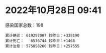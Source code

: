 
# 2022年10月28日 09:41
感染国家总数：198
```
累计确诊： 619297087 较昨日：+338190
累计死亡：   6576744 较昨日：+1468
累计治愈： 575858260 较昨日：+257555
```
<div id="main" style="width:100%;height:800px;margin-bottom:10px;"></div>
<div id="second" style="width:100%;height:1000px;margin-bottom:10px;"></div>
<div id="third" style="width:100%;height:1000px;margin-bottom:10px;"></div>
<div id="last" style="width:100%;height:3000px;"></div>

<script>
import * as echarts from "echarts";
export default {
  mounted () {
    this.chart = echarts.init(document.getElementById("main"), "dark")
    this.secondChart = echarts.init(document.getElementById("second"), "dark")
    this.thirdChart = echarts.init(document.getElementById("third"), "dark")
    this.lastChart = echarts.init(document.getElementById("last"), "dark")
    var option = {
      tooltip: { trigger: "axis", axisPointer: { type: "shadow" } },
      legend: {},
      grid: { left: "3%", right: "4%", bottom: "3%", containLabel: true },
      xAxis: { type: "value" },
      yAxis: {
        type: "category", data: ["意大利","英国","韩国","巴西","德国","法国","印度","美国",]
      },
      series: [
        { name: "新增确诊", type: "bar", stack: "total", label: { show: true }, emphasis: { focus: "series" }, data: [31758,0,35887,8580,61492,37089,1625,52816,] }, 
        { name: "累计确诊", type: "bar", stack: "total", label: { show: true }, emphasis: { focus: "series" }, data: [23475187,24079679,25466992,34857648,35523412,36744655,44648505,99281954,] }, 
        { name: "新增死亡", type: "bar", stack: "total", label: { show: true }, emphasis: { focus: "series" }, data: [94,0,31,53,184,71,0,433,] }, 
        { name: "累计死亡", type: "bar", stack: "total", label: { show: true }, emphasis: { focus: "series" }, data: [178940,209228,29100,688013,153377,156771,528987,1094596,] }, 
        { name: "累计治愈", type: "bar", stack: "total", label: { show: true }, emphasis: { focus: "series" }, data: [22812006,24692,24950701,34038995,33693200,35609657,44097072,96752798,] },]
    }
    this.chart.setOption(option);
    var secondOption = {
      tooltip: { trigger: "axis", axisPointer: { type: "shadow" } },
      legend: {},
      grid: { left: "3%", right: "4%", bottom: "3%", containLabel: true },
      xAxis: { type: "value" },
      yAxis: {
        type: "category", data: ["墨西哥","伊朗","荷兰","阿根廷","澳大利亚","越南","西班牙","土耳其","俄罗斯","日本",]
      },
      series: [
        { name: "新增确诊", type: "bar", stack: "total", label: { show: true }, emphasis: { focus: "series" }, data: [0,110,0,0,0,484,0,0,7849,42737,] }, 
        { name: "累计确诊", type: "bar", stack: "total", label: { show: true }, emphasis: { focus: "series" }, data: [7108686,7557134,8505321,9717546,10348288,11499357,13488015,16919638,21402209,22148863,] }, 
        { name: "新增死亡", type: "bar", stack: "total", label: { show: true }, emphasis: { focus: "series" }, data: [0,3,0,0,0,3,0,0,82,71,] }, 
        { name: "累计死亡", type: "bar", stack: "total", label: { show: true }, emphasis: { focus: "series" }, data: [330353,144562,22784,129979,15589,43165,114858,101203,389872,46485,] }, 
        { name: "累计治愈", type: "bar", stack: "total", label: { show: true }, emphasis: { focus: "series" }, data: [6381688,7331241,8399552,9582333,10216900,10602259,13276258,16818435,20763904,20481472,] },]
    }
    this.secondChart.setOption(secondOption);
    var thirdOption = {
      tooltip: { trigger: "axis", axisPointer: { type: "shadow" } },
      legend: {},
      grid: { left: "3%", right: "4%", bottom: "3%", containLabel: true },
      xAxis: { type: "value" },
      yAxis: {
        type: "category", data: ["泰国","智利","马来西亚","希腊","乌克兰","奥地利","葡萄牙","哥伦比亚","波兰","印度尼西亚",]
      },
      series: [
        { name: "新增确诊", type: "bar", stack: "total", label: { show: true }, emphasis: { focus: "series" }, data: [0,8274,2762,0,0,4440,0,548,974,3029,] }, 
        { name: "累计确诊", type: "bar", stack: "total", label: { show: true }, emphasis: { focus: "series" }, data: [4689897,4737212,4890437,5135200,5296254,5421306,5518155,6309716,6338531,6481749,] }, 
        { name: "新增死亡", type: "bar", stack: "total", label: { show: true }, emphasis: { focus: "series" }, data: [0,23,4,0,0,3,0,10,22,23,] }, 
        { name: "累计死亡", type: "bar", stack: "total", label: { show: true }, emphasis: { focus: "series" }, data: [32922,61607,36462,33574,110008,20946,25209,141837,118095,158522,] }, 
        { name: "累计治愈", type: "bar", stack: "total", label: { show: true }, emphasis: { focus: "series" }, data: [4649509,4654759,4825255,5040480,5125616,5324383,5465228,6137878,5335940,6301694,] },]
    }
    this.thirdChart.setOption(thirdOption);
    var lastOption = {
      tooltip: { trigger: "axis", axisPointer: { type: "shadow" } },
      legend: {},
      grid: { left: "3%", right: "4%", bottom: "3%", containLabel: true },
      xAxis: { type: "value" },
      yAxis: {
        type: "category", data: ["朝鲜","西撒哈拉","蒙特塞拉特岛","梵蒂冈","红宝石公主号","钻石公主号","圣文森特岛","列支敦士登公国","安圭拉","圣多美和普林西比","特克斯和凯科斯群岛","圣基茨和尼维斯","乍得","塞拉利昂","利比里亚","科摩罗","几内亚比绍","安提瓜和巴布达","尼日尔","厄立特里亚","也门","冈比亚","摩纳哥","中非共和国","吉布提","多米尼克","萨摩亚","赤道几内亚","塔吉克斯坦","南苏丹","尼加拉瓜","格林纳达","直布罗陀","圣马力诺","布基纳法索","东帝汶","刚果（布）","索马里","贝宁","圣卢西亚","马里","海地","莱索托","巴哈马","几内亚","多哥","坦桑尼亚","毛里求斯","阿鲁巴","巴布亚新几内亚","安道尔","加蓬","塞舌尔","布隆迪","叙利亚","不丹","佛得角","毛里塔尼亚","苏丹","马达加斯加","斐济","伯利兹","圭亚那","斯威士兰","新喀里多尼亚","法属波利尼西亚","苏里南","科特迪瓦","马拉维","塞内加尔","刚果（金）","法属圭亚那","巴巴多斯","安哥拉","马耳他","喀麦隆","卢旺达","柬埔寨","波多黎各","牙买加","乌干达","纳米比亚","加纳","特立尼达和多巴哥","马尔代夫","萨尔瓦多","阿富汗","冰岛","吉尔吉斯斯坦","老挝","马提尼克岛","莫桑比克","文莱","乌兹别克斯坦","津巴布韦","尼日利亚","阿尔及利亚","黑山","卢森堡","博茨瓦纳","阿尔巴尼亚","赞比亚","肯尼亚","北马其顿","阿曼","波黑","亚美尼亚","洪都拉斯","卡塔尔","埃塞俄比亚","利比亚","埃及","委内瑞拉","摩尔多瓦","塞浦路斯","爱沙尼亚","巴勒斯坦","缅甸","多米尼加","科威特","斯里兰卡","巴林","巴拉圭","沙特阿拉伯","阿塞拜疆","拉脱维亚","蒙古国","巴拿马","乌拉圭","白俄罗斯","尼泊尔","厄瓜多尔","阿联酋","玻利维亚","古巴","哥斯达黎加","危地马拉","突尼斯","黎巴嫩","斯洛文尼亚","克罗地亚","摩洛哥","立陶宛","保加利亚","芬兰","哈萨克斯坦","挪威","巴基斯坦","爱尔兰","约旦","格鲁吉亚","新西兰","斯洛伐克","孟加拉国","新加坡","匈牙利","塞尔维亚","伊拉克","瑞典","丹麦","罗马尼亚","菲律宾","南非","秘鲁","捷克","瑞士","加拿大","比利时","以色列",]
      },
      series: [
        { name: "新增确诊", type: "bar", stack: "total", label: { show: true }, emphasis: { focus: "series" }, data: [0,0,0,0,0,0,0,0,0,0,0,0,0,0,0,90,0,0,0,0,0,0,10,0,0,0,0,8,0,0,0,0,0,21,0,0,0,0,0,0,1,47,0,0,0,0,0,0,0,0,0,0,0,0,2,0,0,12,0,0,7,0,5,0,0,0,0,11,0,0,0,0,0,0,23,0,0,0,0,0,0,0,0,0,0,0,99,0,0,0,0,0,3074,28,0,0,7,77,0,0,42,30,62,67,0,50,0,0,482,7,0,0,0,0,0,0,0,157,0,0,7,367,0,294,36,682,108,0,0,0,3,482,313,0,1,0,1032,0,0,1259,493,46,535,577,13419,0,139,0,0,0,0,0,252,137,6247,0,0,0,3291,631,478,1285,371,0,0,0,0,0,832,] }, 
        { name: "累计确诊", type: "bar", stack: "total", label: { show: true }, emphasis: { focus: "series" }, data: [1,10,11,29,620,712,2298,3026,3866,6266,6429,6548,7620,7752,7988,8762,8848,9106,9931,10187,11939,12508,14936,15260,15690,15760,15946,17171,17786,17823,18491,19536,20121,21565,21631,23300,24837,27237,27782,29550,32723,33811,34490,37364,38047,39293,39804,40589,43291,45393,46535,48914,49035,50470,57356,62331,62397,63333,63473,66706,68264,68943,71436,73526,74377,76758,81185,87731,88073,88679,93027,94196,103014,103131,115294,121652,132556,137979,151732,151931,169396,169908,170573,184713,185280,201785,202608,206356,206399,216212,223728,230431,237656,244551,257893,266043,270817,282549,297757,326344,332889,333674,338970,344031,398775,399861,445100,456988,467574,493912,507034,515645,545718,593246,596297,606498,620816,631059,647205,661787,671037,689013,717628,821540,823100,950668,984614,989608,989629,994037,1000526,1008035,1036360,1109309,1111278,1133096,1139274,1146152,1218268,1230970,1246045,1265523,1267094,1277342,1348737,1394585,1464520,1573853,1670377,1746997,1780691,1831233,1852048,2034866,2086588,2141513,2400037,2461247,2611580,3135163,3285394,3999226,4027157,4153605,4155504,4211438,4314718,4607296,4681226,] }, 
        { name: "新增死亡", type: "bar", stack: "total", label: { show: true }, emphasis: { focus: "series" }, data: [0,0,0,0,0,0,0,0,0,0,0,0,0,0,0,0,0,0,0,0,0,0,0,0,0,0,0,0,0,0,0,0,0,0,0,0,0,0,0,0,0,0,0,0,0,0,0,0,0,0,0,0,0,0,0,0,0,0,0,0,0,0,0,0,0,0,0,0,0,0,0,0,0,0,0,0,0,0,0,0,0,0,0,0,0,0,0,0,0,0,0,0,0,0,0,0,0,0,0,0,0,0,0,3,0,0,0,0,0,0,0,0,0,0,0,0,0,2,0,0,1,0,0,1,1,3,0,0,0,0,0,12,0,0,0,0,2,0,0,2,8,0,0,4,161,0,0,0,0,0,0,0,7,1,2,0,0,0,97,7,5,38,0,0,0,0,0,0,1,] }, 
        { name: "累计死亡", type: "bar", stack: "total", label: { show: true }, emphasis: { focus: "series" }, data: [1,1,1,0,10,13,12,59,12,77,36,46,194,126,294,161,176,146,312,103,2158,372,63,113,189,74,29,183,125,138,225,237,108,119,387,138,386,1361,163,404,742,857,706,833,456,290,845,1030,232,668,155,306,171,38,3163,21,410,997,4972,1411,878,687,1281,1422,314,649,1390,827,2683,1968,1445,411,560,1917,808,1935,1467,3056,2609,3320,3628,4080,1460,4249,308,4230,7820,213,2991,758,1047,2224,225,1637,5606,3155,6881,2785,1133,2790,3592,4017,5678,9564,4260,16169,8706,11037,684,7572,6437,24613,5820,11887,1191,2739,5404,19480,4384,2566,16777,1524,19598,9401,9942,6048,2179,8506,7515,7118,12019,35920,2348,22239,8530,8990,19880,29257,10702,6878,17117,16281,9387,37857,6568,13692,4208,30625,7972,14122,16900,3085,20586,29417,1670,47938,17209,25358,20628,7312,67174,63921,102257,216884,41555,14237,46025,32883,11759,] }, 
        { name: "累计治愈", type: "bar", stack: "total", label: { show: true }, emphasis: { focus: "series" }, data: [0,9,2,29,0,699,2233,2948,3849,6186,6364,6482,4874,4393,7682,8421,8642,8954,8890,10080,9124,12028,14800,14615,15427,15673,1605,16786,17264,17335,4225,19248,16579,21272,21143,23102,24006,13182,27464,29095,31896,32177,25980,36253,37118,38995,183,38918,42438,43982,46251,48363,47995,50183,54179,61564,61923,62167,57579,65278,66323,68239,70123,72024,73915,33500,49626,86879,84974,86609,83534,11254,102024,101155,113716,118616,131061,134914,129614,99392,100431,165763,168807,179927,163687,179410,180380,75685,196406,7660,0,228146,222140,241486,251904,259388,182408,279286,288991,322955,327705,329627,332921,334202,384669,377602,434017,132498,464714,472077,500555,442182,539237,504142,586803,524990,614962,597898,642571,658586,654155,685162,697990,807599,812849,936065,981717,980283,981066,985592,987885,970657,1015249,1065194,1102683,860711,1118206,983630,1087587,1204689,1225689,1249007,1246835,1229468,1300180,1380159,1458962,1538689,1656058,1731007,1637293,1812785,1828088,1979343,1994579,2061999,2360553,2435588,2566711,3116986,3210662,3914090,3912506,3933244,4101853,4071800,4202995,4504118,4661697,] },]
    }
    this.lastChart.setOption(lastOption);

    window.onresize = () => {
      this.chart.resize()
      this.secondChart.resize()
      this.thirdChart.resize()
      this.lastChart.resize()
    }
  }
};
</script>

|国家|新增确诊|累计确诊|新增死亡|累计死亡|累计治愈|
|:--:|---:|---:|---:|---:|---:|
|美国|52816|99281954|433|1094596|96752798|
|印度|1625|44648505|0|528987|44097072|
|法国|37089|36744655|71|156771|35609657|
|德国|61492|35523412|184|153377|33693200|
|巴西|8580|34857648|53|688013|34038995|
|韩国|35887|25466992|31|29100|24950701|
|英国|0|24079679|0|209228|24692|
|意大利|31758|23475187|94|178940|22812006|
|日本|42737|22148863|71|46485|20481472|
|俄罗斯|7849|21402209|82|389872|20763904|
|土耳其|0|16919638|0|101203|16818435|
|西班牙|0|13488015|0|114858|13276258|
|越南|484|11499357|3|43165|10602259|
|澳大利亚|0|10348288|0|15589|10216900|
|阿根廷|0|9717546|0|129979|9582333|
|荷兰|0|8505321|0|22784|8399552|
|伊朗|110|7557134|3|144562|7331241|
|墨西哥|0|7108686|0|330353|6381688|
|印度尼西亚|3029|6481749|23|158522|6301694|
|波兰|974|6338531|22|118095|5335940|
|哥伦比亚|548|6309716|10|141837|6137878|
|葡萄牙|0|5518155|0|25209|5465228|
|奥地利|4440|5421306|3|20946|5324383|
|乌克兰|0|5296254|0|110008|5125616|
|希腊|0|5135200|0|33574|5040480|
|马来西亚|2762|4890437|4|36462|4825255|
|智利|8274|4737212|23|61607|4654759|
|泰国|0|4689897|0|32922|4649509|
|以色列|832|4681226|1|11759|4661697|
|比利时|0|4607296|0|32883|4504118|
|加拿大|0|4314718|0|46025|4202995|
|瑞士|0|4211438|0|14237|4071800|
|捷克|0|4155504|0|41555|4101853|
|秘鲁|0|4153605|0|216884|3933244|
|南非|371|4027157|0|102257|3912506|
|菲律宾|1285|3999226|38|63921|3914090|
|罗马尼亚|478|3285394|5|67174|3210662|
|丹麦|631|3135163|7|7312|3116986|
|瑞典|3291|2611580|97|20628|2566711|
|伊拉克|0|2461247|0|25358|2435588|
|塞尔维亚|0|2400037|0|17209|2360553|
|匈牙利|0|2141513|0|47938|2061999|
|新加坡|6247|2086588|2|1670|1994579|
|孟加拉国|137|2034866|1|29417|1979343|
|斯洛伐克|252|1852048|7|20586|1828088|
|新西兰|0|1831233|0|3085|1812785|
|格鲁吉亚|0|1780691|0|16900|1637293|
|约旦|0|1746997|0|14122|1731007|
|爱尔兰|0|1670377|0|7972|1656058|
|巴基斯坦|0|1573853|0|30625|1538689|
|挪威|139|1464520|0|4208|1458962|
|哈萨克斯坦|0|1394585|0|13692|1380159|
|芬兰|13419|1348737|161|6568|1300180|
|保加利亚|577|1277342|4|37857|1229468|
|立陶宛|535|1267094|0|9387|1246835|
|摩洛哥|46|1265523|0|16281|1249007|
|克罗地亚|493|1246045|8|17117|1225689|
|斯洛文尼亚|1259|1230970|2|6878|1204689|
|黎巴嫩|0|1218268|0|10702|1087587|
|突尼斯|0|1146152|0|29257|983630|
|危地马拉|1032|1139274|2|19880|1118206|
|哥斯达黎加|0|1133096|0|8990|860711|
|古巴|1|1111278|0|8530|1102683|
|玻利维亚|0|1109309|0|22239|1065194|
|阿联酋|313|1036360|0|2348|1015249|
|厄瓜多尔|482|1008035|12|35920|970657|
|尼泊尔|3|1000526|0|12019|987885|
|白俄罗斯|0|994037|0|7118|985592|
|乌拉圭|0|989629|0|7515|981066|
|巴拿马|0|989608|0|8506|980283|
|蒙古国|108|984614|0|2179|981717|
|拉脱维亚|682|950668|3|6048|936065|
|阿塞拜疆|36|823100|1|9942|812849|
|沙特阿拉伯|294|821540|1|9401|807599|
|巴拉圭|0|717628|0|19598|697990|
|巴林|367|689013|0|1524|685162|
|斯里兰卡|7|671037|1|16777|654155|
|科威特|0|661787|0|2566|658586|
|多米尼加|0|647205|0|4384|642571|
|缅甸|157|631059|2|19480|597898|
|巴勒斯坦|0|620816|0|5404|614962|
|爱沙尼亚|0|606498|0|2739|524990|
|塞浦路斯|0|596297|0|1191|586803|
|摩尔多瓦|0|593246|0|11887|504142|
|委内瑞拉|0|545718|0|5820|539237|
|埃及|0|515645|0|24613|442182|
|利比亚|0|507034|0|6437|500555|
|埃塞俄比亚|7|493912|0|7572|472077|
|卡塔尔|482|467574|0|684|464714|
|洪都拉斯|0|456988|0|11037|132498|
|亚美尼亚|0|445100|0|8706|434017|
|波黑|50|399861|0|16169|377602|
|阿曼|0|398775|0|4260|384669|
|北马其顿|67|344031|3|9564|334202|
|肯尼亚|62|338970|0|5678|332921|
|赞比亚|30|333674|0|4017|329627|
|阿尔巴尼亚|42|332889|0|3592|327705|
|博茨瓦纳|0|326344|0|2790|322955|
|卢森堡|0|297757|0|1133|288991|
|黑山|77|282549|0|2785|279286|
|阿尔及利亚|7|270817|0|6881|182408|
|尼日利亚|0|266043|0|3155|259388|
|津巴布韦|0|257893|0|5606|251904|
|乌兹别克斯坦|28|244551|0|1637|241486|
|文莱|3074|237656|0|225|222140|
|莫桑比克|0|230431|0|2224|228146|
|马提尼克岛|0|223728|0|1047|0|
|老挝|0|216212|0|758|7660|
|吉尔吉斯斯坦|0|206399|0|2991|196406|
|冰岛|0|206356|0|213|75685|
|阿富汗|99|202608|0|7820|180380|
|萨尔瓦多|0|201785|0|4230|179410|
|马尔代夫|0|185280|0|308|163687|
|特立尼达和多巴哥|0|184713|0|4249|179927|
|加纳|0|170573|0|1460|168807|
|纳米比亚|0|169908|0|4080|165763|
|乌干达|0|169396|0|3628|100431|
|牙买加|0|151931|0|3320|99392|
|波多黎各|0|151732|0|2609|129614|
|柬埔寨|0|137979|0|3056|134914|
|卢旺达|0|132556|0|1467|131061|
|喀麦隆|0|121652|0|1935|118616|
|马耳他|23|115294|0|808|113716|
|安哥拉|0|103131|0|1917|101155|
|巴巴多斯|0|103014|0|560|102024|
|法属圭亚那|0|94196|0|411|11254|
|刚果（金）|0|93027|0|1445|83534|
|塞内加尔|0|88679|0|1968|86609|
|马拉维|0|88073|0|2683|84974|
|科特迪瓦|11|87731|0|827|86879|
|苏里南|0|81185|0|1390|49626|
|法属波利尼西亚|0|76758|0|649|33500|
|新喀里多尼亚|0|74377|0|314|73915|
|斯威士兰|0|73526|0|1422|72024|
|圭亚那|5|71436|0|1281|70123|
|伯利兹|0|68943|0|687|68239|
|斐济|7|68264|0|878|66323|
|马达加斯加|0|66706|0|1411|65278|
|苏丹|0|63473|0|4972|57579|
|毛里塔尼亚|12|63333|0|997|62167|
|佛得角|0|62397|0|410|61923|
|不丹|0|62331|0|21|61564|
|叙利亚|2|57356|0|3163|54179|
|布隆迪|0|50470|0|38|50183|
|塞舌尔|0|49035|0|171|47995|
|加蓬|0|48914|0|306|48363|
|安道尔|0|46535|0|155|46251|
|巴布亚新几内亚|0|45393|0|668|43982|
|阿鲁巴|0|43291|0|232|42438|
|毛里求斯|0|40589|0|1030|38918|
|坦桑尼亚|0|39804|0|845|183|
|多哥|0|39293|0|290|38995|
|几内亚|0|38047|0|456|37118|
|巴哈马|0|37364|0|833|36253|
|莱索托|0|34490|0|706|25980|
|海地|47|33811|0|857|32177|
|马里|1|32723|0|742|31896|
|圣卢西亚|0|29550|0|404|29095|
|贝宁|0|27782|0|163|27464|
|索马里|0|27237|0|1361|13182|
|刚果（布）|0|24837|0|386|24006|
|东帝汶|0|23300|0|138|23102|
|布基纳法索|0|21631|0|387|21143|
|圣马力诺|21|21565|0|119|21272|
|直布罗陀|0|20121|0|108|16579|
|格林纳达|0|19536|0|237|19248|
|尼加拉瓜|0|18491|0|225|4225|
|南苏丹|0|17823|0|138|17335|
|塔吉克斯坦|0|17786|0|125|17264|
|赤道几内亚|8|17171|0|183|16786|
|萨摩亚|0|15946|0|29|1605|
|多米尼克|0|15760|0|74|15673|
|吉布提|0|15690|0|189|15427|
|中非共和国|0|15260|0|113|14615|
|摩纳哥|10|14936|0|63|14800|
|冈比亚|0|12508|0|372|12028|
|也门|0|11939|0|2158|9124|
|厄立特里亚|0|10187|0|103|10080|
|尼日尔|0|9931|0|312|8890|
|安提瓜和巴布达|0|9106|0|146|8954|
|几内亚比绍|0|8848|0|176|8642|
|科摩罗|90|8762|0|161|8421|
|利比里亚|0|7988|0|294|7682|
|塞拉利昂|0|7752|0|126|4393|
|乍得|0|7620|0|194|4874|
|圣基茨和尼维斯|0|6548|0|46|6482|
|特克斯和凯科斯群岛|0|6429|0|36|6364|
|圣多美和普林西比|0|6266|0|77|6186|
|安圭拉|0|3866|0|12|3849|
|列支敦士登公国|0|3026|0|59|2948|
|圣文森特岛|0|2298|0|12|2233|
|钻石公主号|0|712|0|13|699|
|红宝石公主号|0|620|0|10|0|
|梵蒂冈|0|29|0|0|29|
|蒙特塞拉特岛|0|11|0|1|2|
|西撒哈拉|0|10|0|1|9|
|朝鲜|0|1|0|1|0|

